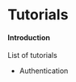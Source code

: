 <h1 class="doc-title">Tutorials</h1>

<h4><a id="#introduction">Introduction</a></h4>

List of tutorials

<ul class="unstyled-list">
  <li><a id="tutorial_authentication" data-target-menu-item="tutorials_authentication">Authentication</a></li>
</ul>
